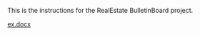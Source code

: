 This is the instructions for the RealEstate BulletinBoard project.

[ex.docx](https://github.com/TonnyGol/HomeExercise2-BulletinBoard-AAC/files/15137940/ex.docx)
